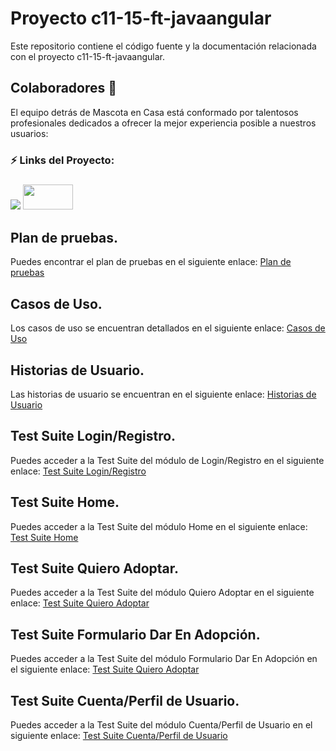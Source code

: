 # Proyecto c11-15-ft-javaangular

Este repositorio contiene el código fuente y la documentación relacionada con el proyecto c11-15-ft-javaangular.

## Colaboradores 👥

El equipo detrás de Mascota en Casa está conformado por talentosos profesionales dedicados a ofrecer la mejor experiencia posible a nuestros usuarios:

### ⚡ Links del Proyecto:

<h3><a href="https://www.figma.com/file/aYon5R5ryIkeNFeOVFIrqM/No-country---Wireframes?type=design&node-id=0-1&t=xnb1TCtnGFhKKKwX-0"> <img src="https://img.shields.io/badge/Figma-%23F24E1E.svg?style=for-the-badge&logo=Figma&logoColor=white"/></a> <a href="https://mascotasencasa-eb90d.web.app/"> <img src="https://firebase.google.com/static/downloads/brand-guidelines/PNG/logo-built_white.png?hl=es-419" width="80" height="40"/></a></h3>

## Plan de pruebas.

Puedes encontrar el plan de pruebas en el siguiente enlace: [Plan de pruebas](https://trello.com/c/HWnAGZn6)

## Casos de Uso.

Los casos de uso se encuentran detallados en el siguiente enlace: [Casos de Uso](https://trello.com/c/Ci2eg1QT)

## Historias de Usuario.

Las historias de usuario se encuentran en el siguiente enlace: [Historias de Usuario](https://trello.com/invite/b/B04JwEvj/ATTI74dc108de9c979c321a9b265d2ce1f66B8127A18/backlog-epicas-us)

## Test Suite Login/Registro.

Puedes acceder a la Test Suite del módulo de Login/Registro en el siguiente enlace: [Test Suite Login/Registro](https://docs.google.com/spreadsheets/d/1V1jqMZcYJA_WfuX9_ITyIbpBut6JPTQMerWE18X3kZc/edit?usp=sharing)

## Test Suite Home.

Puedes acceder a la Test Suite del módulo Home en el siguiente enlace: [Test Suite Home](https://docs.google.com/spreadsheets/d/1ee3JDqWKFGD5WKgVyPvxCRNn4ztMeYqDgzwMWtWO5s0/edit?usp=sharing)

## Test Suite Quiero Adoptar.

Puedes acceder a la Test Suite del módulo Quiero Adoptar en el siguiente enlace: [Test Suite Quiero Adoptar](https://docs.google.com/spreadsheets/d/1ZJgkZCVMgJbWbqYjKMESPdCf16N8m6La4inIdrk3FX4/edit?usp=sharing)

## Test Suite Formulario Dar En Adopción.
Puedes acceder a la Test Suite del módulo Formulario Dar En Adopción en el siguiente enlace: [Test Suite Quiero Adoptar](https://docs.google.com/spreadsheets/d/1_loxyrDfJswr2Uuk6YGzHmpGHVE3oeH2QMeJtJW9BC0/edit?usp=sharing)

## Test Suite Cuenta/Perfil de Usuario.
Puedes acceder a la Test Suite del módulo Cuenta/Perfil de Usuario en el siguiente enlace: [Test Suite Cuenta/Perfil de Usuario](https://docs.google.com/spreadsheets/d/1WbMYMdKxC2GHnHV7qeG6MHwbazyDvgS5LH8E88fLHBs/edit?usp=sharing)
